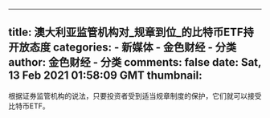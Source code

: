 
---
title: 澳大利亚监管机构对_规章到位_的比特币ETF持开放态度
categories: 
    - 新媒体
    - 金色财经 - 分类
author: 金色财经 - 分类
comments: false
date: Sat, 13 Feb 2021 01:58:09 GMT
thumbnail: 
---

<div>   
根据证券监管机构的说法，只要投资者受到适当规章制度的保护，它们就可以接受比特币ETF。  
</div>
            